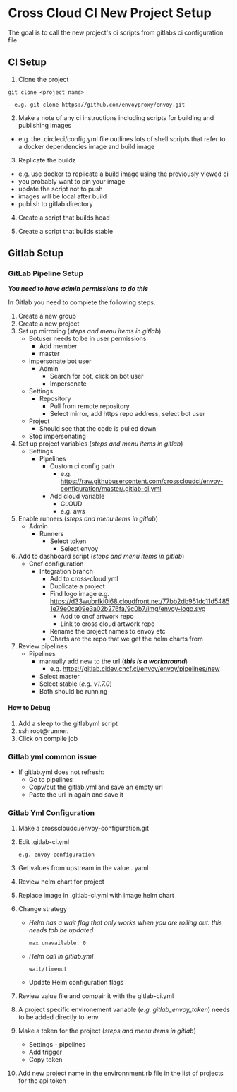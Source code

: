 # Cross Cloud CI New Project Setup

The goal is to call the new project's ci scripts from gitlabs ci 
configuration file

## CI Setup

1.  Clone the project

```
git clone <project name>
```	
```
- e.g. git clone https://github.com/envoyproxy/envoy.git
```

2.  Make a note of any ci instructions including
scripts for building and publishing images

- e.g. the .circleci/config.yml file outlines lots of shell scripts
that refer to a docker dependencies image and build image

3. Replicate the buildz

- e.g. use docker to replicate a build image using the previously viewed ci 
- you probably want to pin your image
- update the script not to push 
- images will be local after build
- publish to gitlab directory

4. Create a script that builds head 

5. Create a script that builds stable



## Gitlab Setup
### GitLab Pipeline Setup
***You need to have admin permissions to do this***

In Gitlab you need to complete the following steps.
 1. Create a new group
 2. Create a new project
 3. Set up mirroring (*steps and menu items in gitlab*)
    - Botuser needs to be in user permissions
        - Add member
        - master
    - Impersonate bot user
        - Admin
            - Search for bot, click on bot user
            - Impersonate
    - Settings
        - Repository
            - Pull from remote repository
            - Select mirror, add https repo address, select bot user
    - Project
        - Should see that the code is pulled down
    - Stop impersonating
4. Set up project variables (*steps and menu items in gitlab*)
    - Settings
        - Pipelines 
            - Custom ci config path
                - e.g. https://raw.githubusercontent.com/crosscloudci/envoy-configuration/master/.gitlab-ci.yml
            - Add cloud variable
                - CLOUD
                - e.g.  aws
5. Enable runners (*steps and menu items in gitlab*)
    - Admin
        - Runners
            - Select token
                - Select envoy
6. Add to dashboard script (*steps and menu items in gitlab*)
    - Cncf configuration
        - Integration branch
            - Add to cross-cloud.yml
            - Duplicate a project
            - Find logo image e.g. https://d33wubrfki0l68.cloudfront.net/77bb2db951dc11d54851e79e0ca09e3a02b276fa/9c0b7/img/envoy-logo.svg
                - Add to cncf artwork repo
                - Link to cross cloud artwork repo
            - Rename the project names to envoy etc
            - Charts are the repo that we get the helm charts from
7. Review pipelines
	- Pipelines
        - manually add new to the url (***this is a workaround***)
            - e.g. https://gitlab.cidev.cncf.ci/envoy/envoy/pipelines/new
        - Select master
        - Select stable (*e.g. v1.7.0*)
        - Both should be running
#### How to Debug
1. Add a sleep to the gitlabyml script
2. ssh root@runner.<yourgitlaburl> 
3. Click on compile job
### Gitlab yml common issue
- If gitlab.yml does not refresh: 
  - Go to pipelines
  - Copy/cut the gitlab.yml and save an empty url
  - Paste the url in again and save it
### Gitlab Yml Configuration
1. Make a crosscloudci/envoy-configuration.git
2. Edit .gitlab-ci.yml
    ```
    e.g. envoy-configuration
    ```

3. Get values from upstream in the value . yaml
4. Review helm chart for project
5. Replace image in .gitlab-ci.yml with image helm chart
6. Change strategy
    - *Helm has a wait flag that only works when you are rolling out: this needs tob be updated*
    	```
    	max unavailable: 0
    	```
	
    - *Helm call in gitlab.yml*
        ```
    	wait/timeout
    	```
	
	- Update Helm configuration flags
	
6. Review value file and compair it with the gitlab-ci.yml

7. A project specific environement variable (*e.g. gitlab_envoy_token*) needs to be added directly to .env

8. Make a token for the project  (*steps and menu items in gitlab*)

    - Settings - pipelines
    - Add trigger
    - Copy token
    
9. Add new project name in the environnment.rb file in the list of projects for the api token
  

